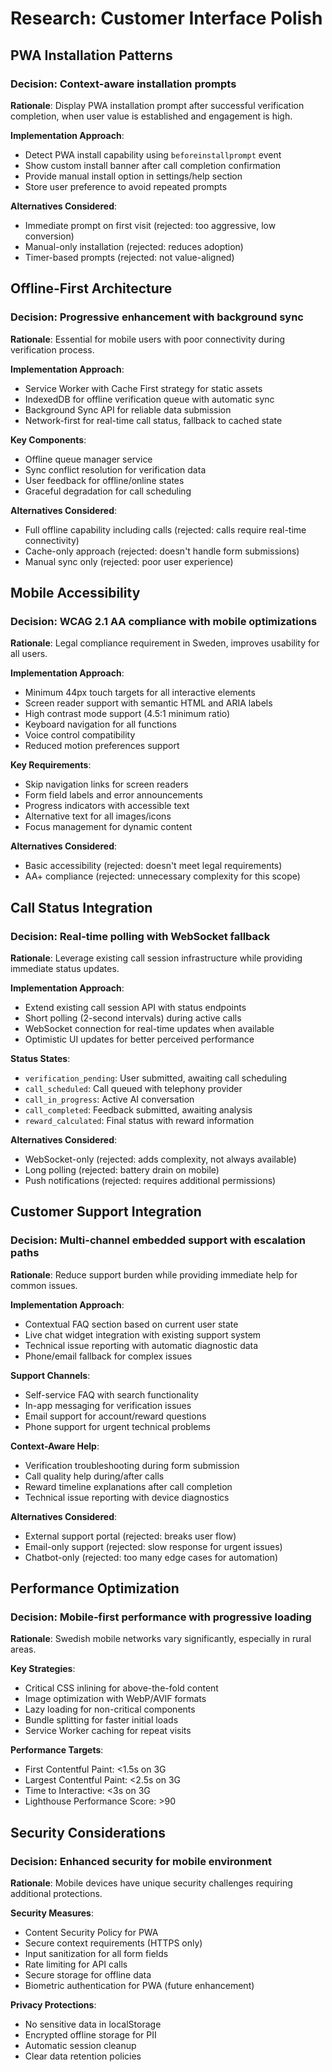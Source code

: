 # Research: Customer Interface Polish

## PWA Installation Patterns

### Decision: Context-aware installation prompts

**Rationale**: Display PWA installation prompt after successful verification
completion, when user value is established and engagement is high.

**Implementation Approach**:

- Detect PWA install capability using `beforeinstallprompt` event
- Show custom install banner after call completion confirmation
- Provide manual install option in settings/help section
- Store user preference to avoid repeated prompts

**Alternatives Considered**:

- Immediate prompt on first visit (rejected: too aggressive, low conversion)
- Manual-only installation (rejected: reduces adoption)
- Timer-based prompts (rejected: not value-aligned)

## Offline-First Architecture

### Decision: Progressive enhancement with background sync

**Rationale**: Essential for mobile users with poor connectivity during
verification process.

**Implementation Approach**:

- Service Worker with Cache First strategy for static assets
- IndexedDB for offline verification queue with automatic sync
- Background Sync API for reliable data submission
- Network-first for real-time call status, fallback to cached state

**Key Components**:

- Offline queue manager service
- Sync conflict resolution for verification data
- User feedback for offline/online states
- Graceful degradation for call scheduling

**Alternatives Considered**:

- Full offline capability including calls (rejected: calls require real-time
  connectivity)
- Cache-only approach (rejected: doesn't handle form submissions)
- Manual sync only (rejected: poor user experience)

## Mobile Accessibility

### Decision: WCAG 2.1 AA compliance with mobile optimizations

**Rationale**: Legal compliance requirement in Sweden, improves usability for
all users.

**Implementation Approach**:

- Minimum 44px touch targets for all interactive elements
- Screen reader support with semantic HTML and ARIA labels
- High contrast mode support (4.5:1 minimum ratio)
- Keyboard navigation for all functions
- Voice control compatibility
- Reduced motion preferences support

**Key Requirements**:

- Skip navigation links for screen readers
- Form field labels and error announcements
- Progress indicators with accessible text
- Alternative text for all images/icons
- Focus management for dynamic content

**Alternatives Considered**:

- Basic accessibility (rejected: doesn't meet legal requirements)
- AA+ compliance (rejected: unnecessary complexity for this scope)

## Call Status Integration

### Decision: Real-time polling with WebSocket fallback

**Rationale**: Leverage existing call session infrastructure while providing
immediate status updates.

**Implementation Approach**:

- Extend existing call session API with status endpoints
- Short polling (2-second intervals) during active calls
- WebSocket connection for real-time updates when available
- Optimistic UI updates for better perceived performance

**Status States**:

- `verification_pending`: User submitted, awaiting call scheduling
- `call_scheduled`: Call queued with telephony provider
- `call_in_progress`: Active AI conversation
- `call_completed`: Feedback submitted, awaiting analysis
- `reward_calculated`: Final status with reward information

**Alternatives Considered**:

- WebSocket-only (rejected: adds complexity, not always available)
- Long polling (rejected: battery drain on mobile)
- Push notifications (rejected: requires additional permissions)

## Customer Support Integration

### Decision: Multi-channel embedded support with escalation paths

**Rationale**: Reduce support burden while providing immediate help for common
issues.

**Implementation Approach**:

- Contextual FAQ section based on current user state
- Live chat widget integration with existing support system
- Technical issue reporting with automatic diagnostic data
- Phone/email fallback for complex issues

**Support Channels**:

- Self-service FAQ with search functionality
- In-app messaging for verification issues
- Email support for account/reward questions
- Phone support for urgent technical problems

**Context-Aware Help**:

- Verification troubleshooting during form submission
- Call quality help during/after calls
- Reward timeline explanations after call completion
- Technical issue reporting with device diagnostics

**Alternatives Considered**:

- External support portal (rejected: breaks user flow)
- Email-only support (rejected: slow response for urgent issues)
- Chatbot-only (rejected: too many edge cases for automation)

## Performance Optimization

### Decision: Mobile-first performance with progressive loading

**Rationale**: Swedish mobile networks vary significantly, especially in rural
areas.

**Key Strategies**:

- Critical CSS inlining for above-the-fold content
- Image optimization with WebP/AVIF formats
- Lazy loading for non-critical components
- Bundle splitting for faster initial loads
- Service Worker caching for repeat visits

**Performance Targets**:

- First Contentful Paint: <1.5s on 3G
- Largest Contentful Paint: <2.5s on 3G
- Time to Interactive: <3s on 3G
- Lighthouse Performance Score: >90

## Security Considerations

### Decision: Enhanced security for mobile environment

**Rationale**: Mobile devices have unique security challenges requiring
additional protections.

**Security Measures**:

- Content Security Policy for PWA
- Secure context requirements (HTTPS only)
- Input sanitization for all form fields
- Rate limiting for API calls
- Secure storage for offline data
- Biometric authentication for PWA (future enhancement)

**Privacy Protections**:

- No sensitive data in localStorage
- Encrypted offline storage for PII
- Automatic session cleanup
- Clear data retention policies
